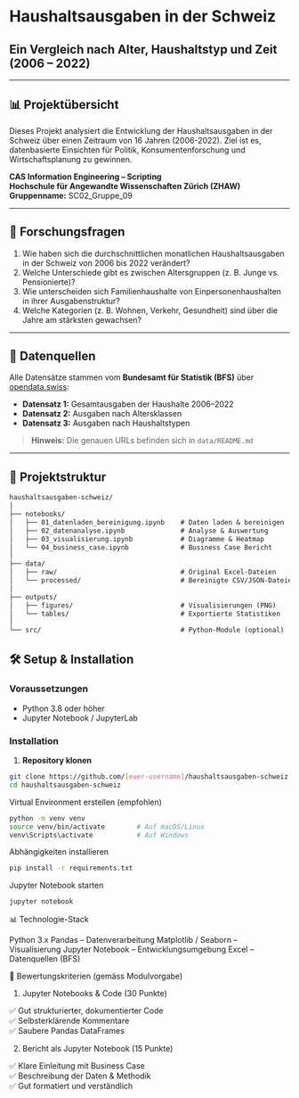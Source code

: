 # Haushaltsausgaben in der Schweiz
## Ein Vergleich nach Alter, Haushaltstyp und Zeit (2006 – 2022)

---

## 📊 Projektübersicht

Dieses Projekt analysiert die Entwicklung der Haushaltsausgaben in der Schweiz über einen Zeitraum von 16 Jahren (2006-2022). Ziel ist es, datenbasierte Einsichten für Politik, Konsumentenforschung und Wirtschaftsplanung zu gewinnen.

**CAS Information Engineering – Scripting**  
**Hochschule für Angewandte Wissenschaften Zürich (ZHAW)**  
**Gruppenname:** SC02_Gruppe_09

---

## 🎯 Forschungsfragen

1. Wie haben sich die durchschnittlichen monatlichen Haushaltsausgaben in der Schweiz von 2006 bis 2022 verändert?
2. Welche Unterschiede gibt es zwischen Altersgruppen (z. B. Junge vs. Pensionierte)?
3. Wie unterscheiden sich Familienhaushalte von Einpersonenhaushalten in ihrer Ausgabenstruktur?
4. Welche Kategorien (z. B. Wohnen, Verkehr, Gesundheit) sind über die Jahre am stärksten gewachsen?

---

## 📁 Datenquellen

Alle Datensätze stammen vom **Bundesamt für Statistik (BFS)** über [opendata.swiss](https://opendata.swiss):

- **Datensatz 1:** Gesamtausgaben der Haushalte 2006–2022
- **Datensatz 2:** Ausgaben nach Altersklassen
- **Datensatz 3:** Ausgaben nach Haushaltstypen

> **Hinweis:** Die genauen URLs befinden sich in `data/README.md`

---

## 📂 Projektstruktur
```markdown
haushaltsausgaben-schweiz/
│
├── notebooks/
│   ├── 01_datenladen_bereinigung.ipynb    # Daten laden & bereinigen
│   ├── 02_datenanalyse.ipynb              # Analyse & Auswertung
│   ├── 03_visualisierung.ipynb            # Diagramme & Heatmap
│   └── 04_business_case.ipynb             # Business Case Bericht
│
├── data/
│   ├── raw/                               # Original Excel-Dateien
│   └── processed/                         # Bereinigte CSV/JSON-Dateien
│
├── outputs/
│   ├── figures/                           # Visualisierungen (PNG)
│   └── tables/                            # Exportierte Statistiken
│
└── src/                                   # Python-Module (optional)
```

## 🛠️ Setup & Installation

### Voraussetzungen
- Python 3.8 oder höher
- Jupyter Notebook / JupyterLab

### Installation

1. **Repository klonen**
```bash
git clone https://github.com/[euer-username]/haushaltsausgaben-schweiz.git
cd haushaltsausgaben-schweiz
```

   Virtual Environment erstellen (empfohlen)
```bash   
python -m venv venv
source venv/bin/activate        # Auf macOS/Linux
venv\Scripts\activate           # Auf Windows
```

Abhängigkeiten installieren
```bash   
pip install -r requirements.txt
```

Jupyter Notebook starten
```bash   
jupyter notebook
```

📊 Technologie-Stack

Python 3.x
Pandas – Datenverarbeitung
Matplotlib / Seaborn – Visualisierung
Jupyter Notebook – Entwicklungsumgebung
Excel – Datenquellen (BFS)


📝 Bewertungskriterien (gemäss Modulvorgabe)
1. Jupyter Notebooks & Code (30 Punkte)

✅ Gut strukturierter, dokumentierter Code<br>
✅ Selbsterklärende Kommentare<br>
✅ Saubere Pandas DataFrames

2. Bericht als Jupyter Notebook (15 Punkte)

✅ Klare Einleitung mit Business Case<br>
✅ Beschreibung der Daten & Methodik<br>
✅ Gut formatiert und verständlich